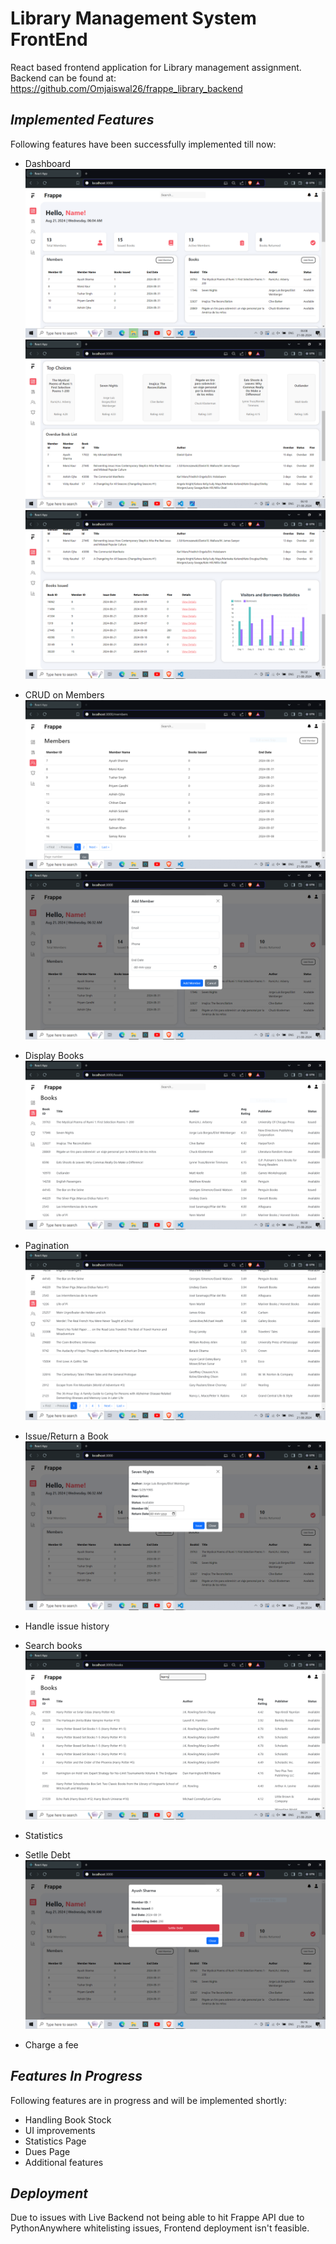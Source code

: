 # **Library Management System FrontEnd**

React based frontend application for Library management assignment.
Backend can be found at: https://github.com/Omjaiswal26/frappe_library_backend

## *Implemented Features*

Following features have been successfully implemented till now:
-   Dashboard
    ![Dashboard1](images/dashboard1.PNG)
    ![Dashboard2](images/TopChoices.PNG)
    ![Dashboard3](images/statistics.PNG)

-   CRUD on Members
    ![MembersPage](images/Members.PNG)
    ![AddMember](images/dashboard_add_member.PNG)

-   Display Books
    ![Books](images/books.PNG)
-   Pagination
    ![BooksPaginations](images/books_with_pagination.PNG)
-   Issue/Return a Book
    ![DashboardIssueBook](images/dashboard_issue_book.PNG)
-   Handle issue history
-   Search books
    ![BooksSearch](images/books_search.PNG)
-   Statistics
-   Setlle Debt
    ![SettleDebt](images/settle_debt.PNG)
-   Charge a fee

## *Features In Progress*

Following features are in progress and will be implemented shortly:
-   Handling Book Stock
-   UI improvements
-   Statistics Page
-   Dues Page
-   Additional features

## *Deployment*

Due to issues with Live Backend not being able to hit Frappe API due to PythonAnywhere whitelisting issues, Frontend deployment isn't feasible.
